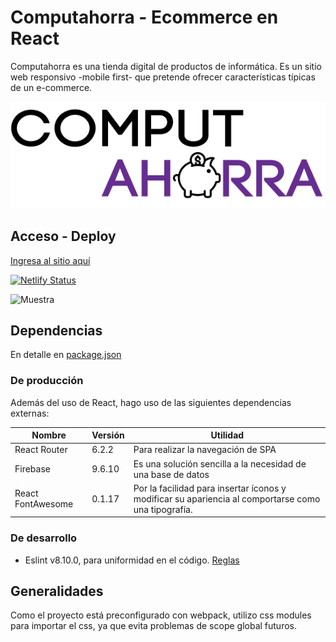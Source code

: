 # Computahorra - Ecommerce en React  

Computahorra es una tienda digital de productos de informática. Es un sitio web responsivo -mobile first- que pretende ofrecer características típicas de un e-commerce.

![Logo de Computahorra](https://raw.githubusercontent.com/selienyorbandi/computahorra/main/src/assets/img/brandLogo.png)

## Acceso - Deploy  

[Ingresa al sitio aquí](https://computahorra.netlify.app/)

[![Netlify Status](https://api.netlify.com/api/v1/badges/c9b66c7e-af3e-4903-83f6-eaeedc784846/deploy-status)](https://computahorra.netlify.app/)

![Muestra](https://i.postimg.cc/fTgYxqyF/computahorra.gif)

## Dependencias

En detalle en [package.json](https://github.com/selienyorbandi/computahorra/blob/main/package.json)

### De producción

Además del uso de React, hago uso de las siguientes dependencias externas:

| Nombre         | Versión  | Utilidad            |
|-------------------|-------------|---------------|
| React Router  | 6.2.2   | Para realizar la navegación de SPA|
| Firebase | 9.6.10 | Es una solución sencilla a la necesidad de una base de datos             |
| React FontAwesome        | 0.1.17       | Por la facilidad para insertar íconos y modificar su apariencia al comportarse como una tipografía.|

### De desarrollo

- Eslint v8.10.0, para uniformidad en el código. [Reglas](https://github.com/selienyorbandi/computahorra/blob/main/.eslintrc.json)

## Generalidades

Como el proyecto está preconfigurado con webpack, utilizo css modules para importar el css, ya que evita problemas de scope global futuros.
